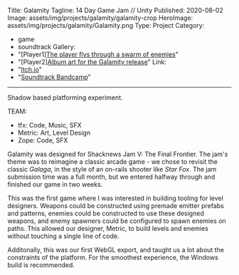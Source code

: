 ﻿Title: Galamity
Tagline:  14 Day Game Jam // Unity
Published: 2020-08-02
Image: assets/img/projects/galamity/galamity-crop
HeroImage: assets/img/projects/galamity/Galamity.png
Type: Project
Category: 
  - game
  - soundtrack
Gallery:
  - "[Player1][The player flys through a swarm of enemies](assets/img/projects/galamity/galamity)"
  - "[Player2][Album art for the Galamity release](assets/img/projects/galamity/Galamity_Mk1.png)"
Link:
  - "[Itch.io](https://saltmonger.itch.io/galamity)"
  - "[Soundtrack Bandcamp](https://seawaves.bandcamp.com/album/galamity-ost)"
---
Shadow based platforming experiment.

TEAM:
- tfx: Code, Music, SFX
- Metric: Art, Level Design
- Zope: Code, SFX

Galamity was designed for Shacknews Jam V: The Final Frontier.  The jam's theme was to reimagine a classic arcade game - we chose to revisit the classic _Galaga_, in the style of an on-rails shooter like _Star Fox_.  The jam submission time was a full month, but we entered halfway through and finished our game in two weeks.

This was the first game where I was interested in building tooling for level designers.  Weapons could be constructed using premade emitter prefabs and patterns, enemies could be constructed to use these designed weapons, and enemy spawners could be configured to spawn enemies on paths.  This allowed our designer, Metric, to build levels and enemies without touching a single line of code.

Additonally, this was our first WebGL export, and taught us a lot about the constraints of the platform.  For the smoothest experience, the Windows build is recommended.